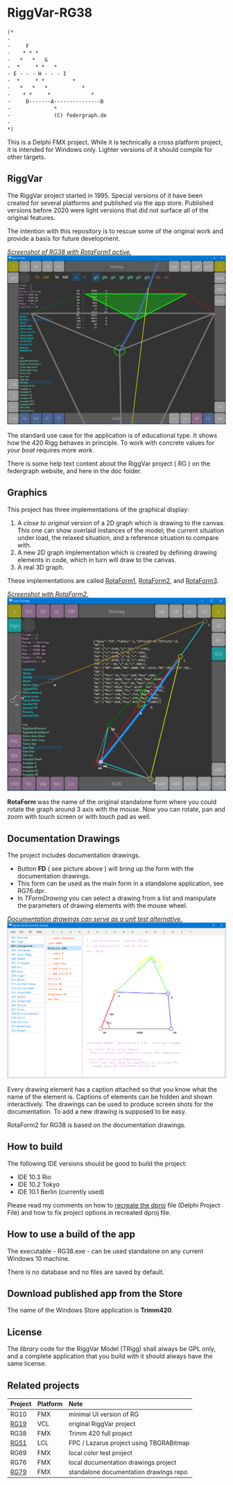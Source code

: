﻿# RiggVar-RG38

```
(*
-
-     F
-    * * *
-   *   *   G
-  *     * *   *
- E - - - H - - - I
-  *     * *         *
-   *   *   *           *
-    * *     *             *
-     D-------A---------------B
-              *
-              (C) federgraph.de
-
*)
```


This is a Delphi FMX project.
While it is technically a cross platform project, it is intended for Windows only.
Lighter versions of it should compile for other targets.

## RiggVar

The RiggVar project started in 1995.
Special versions of it have been created for several platforms and published via the app store.
Published versions before 2020 were light versions that did not surface all of the original features.

The intention with this repository is to rescue some of the original work
and provide a basis for future development.

<a href="doc/images/RiggVar-RG38-01.png">*Screenshot of RG38 with RotaForm1 active.*<br>
![RG38 screenshot](doc/images/RiggVar-RG38-01.png)</a>

The standard use case for the application is of educational type.
It shows how the 420 Rigg behaves in principle.
To work with concrete values for *your boat* requires more *work*.

There is some help text content about the RiggVar project ( RG ) on the federgraph website, and here in the doc folder.

## Graphics

This project has three implementations of the graphical display:

1. A *close to original* version of a 2D graph which is drawing to the canvas.
This one can show overlaid instances of the model; the current situation under load,
the relaxed situation, and a reference situation to compare with.
2. A new 2D graph implementation which is created by defining drawing elements in code, which in turn will draw to the canvas.
3. A real 3D graph.

These implementations are called [RotaForm1](doc/RotaForm1.md), [RotaForm2](doc/RotaForm2.md), and [RotaForm3](doc/RotaForm3.md).

<a href="images/RiggVar-RG38-02.png">*Screenshot with RotaForm2.*<br>
![screenshot of RotaForm2](doc/images/RiggVar-RG38-02.png)</a>

**RotaForm** was the name of the original standalone form where you could rotate the graph around 3 axis with the mouse.
Now you can rotate, pan and zoom with touch screen or with touch pad as well.

## Documentation Drawings

The project includes documentation drawings.
- Button **FD** ( see picture above ) will bring up the form with the documentation drawings.
- This form can be used as the main form in a standalone application, see RG76.dpr.
- In *TFormDrawing* you can select a drawing from a list and manipulate the parameters of drawing elements with the mouse wheel.

<a href="doc/images/RiggVar-FD-01.png">*Documentation drawings can serve as a unit test alternative.*<br>
![FormDrawing screenshot](doc/images/RiggVar-FD-01.png)</a>

Every drawing element has a caption attached so that you know what the name of the element is.
Captions of elements can be hidden and shown interactively.
The drawings can be used to produce screen shots for the documentation.
To add a new drawing is supposed to be easy.

RotaForm2 for RG38 is based on the documentation drawings.

## How to build

The following IDE versions should be good to build the project:
- IDE 10.3 Rio
- IDE 10.2 Tokyo
- IDE 10.1 Berlin (currently used)

Please read my comments on how to [recreate the dproj](doc/How-to-recreate-the-dproj.md) file (Delphi Project File) and how to fix project options in recreated dproj file.

## How to use a build of the app

The executable - RG38.exe - can be used standalone on any current Windows 10 machine.

There is no database and no files are saved by default.

## Download published app from the Store

The name of the Windows Store application is **Trimm420**.

## License

The *library* code for the RiggVar Model (TRigg) shall always be GPL only,
and a complete application that you build with it should always have the same license.

## Related projects

| Project | Platform | Note |
| :-- | :- | :- |
| RG10 | FMX | minimal UI version of RG |
| [RG19](https://github.com/federgraph/RiggVar-RG19) | VCL | original RiggVar project |
| RG38 | FMX | Trimm 420 full project |
| [RG51](https://github.com/federgraph/RiggVar-RG51) | LCL | FPC / Lazarus project using TBGRABitmap |
| RG69 | FMX | local color test project |
| RG76 | FMX | local documentation drawings project |
| [RG79](https://github.com/federgraph/documentation-drawings) | FMX | standalone documentation drawings repo |
